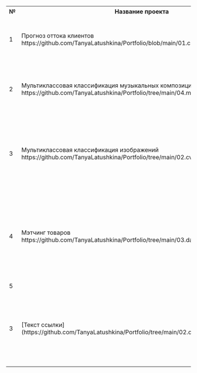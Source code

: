 <table>
    <tr>
        <th>№</th>
        <th>Название проекта</th>
        <th>Описание</th>
        <th>Стек</th>
    </tr>
    <tr>
        <td>1</td>
        <td>Прогноз оттока клиентов https://github.com/TanyaLatushkina/Portfolio/blob/main/01.churn_rate_customer</td>
        <td>Разработка модели прогноза оттока клиентов</td>
        <td>pandas, sklearn, matplotlib, optuna, catboost, fastai</td>
    </tr>
    <tr>
        <td>2</td>
        <td>Мультиклассовая классификация музыкальных композиций https://github.com/TanyaLatushkina/Portfolio/tree/main/04.music_genre_classifier</td>
        <td>Pазработка модели, колторая позволяит классифицировать музыкальные произведения по жанрам</td>
        <td>pandas, sklearn, matplotlib, optuna, catboost, shap</td>
    </tr>
        <td>3</td>
        <td>Мультиклассовая классификация изображений https://github.com/TanyaLatushkina/Portfolio/tree/main/02.cv_music_genre_classifier</td>
        <td>Pазработка модели которая определеняем жанр музыкального произведения по изображению обложки музыкального диска</td>
        <td>pandas, numpy, matplotlib, faiss, fastai</td>
    </tr>
        <td>4</td>
        <td>Мэтчинг товаров https://github.com/TanyaLatushkina/Portfolio/tree/main/03.data_matching</td>
        <td>Разработка алгоритма для маркетплейса, который для всех товаров из одного набора данных, предложит несколько вариантов наиболее похожих из другого набораР</td>
        <td>pandas, sklearn, seaborn, matplotlib, numpy, faiss</td>
     </tr>
        <td>5</td>
         </tr>
        <td>3</td>
        <td>[Текст ссылки](https://github.com/TanyaLatushkina/Portfolio/tree/main/02.cv_music_genre_classifier)</td>
        <td>Pазработка модели которая определеняем жанр музыкального произведения по изображению обложки музыкального диска</td>
        <td>pytorch</td>
</table>
